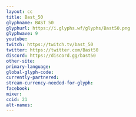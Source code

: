 ```yaml
---
layout: cc
title: Bast_50
glyphname: BAST 50
glyphurl: https://i.glyphs.wf/glyphs/Bast50.png
glyphwave: 9
youtube: 
twitch: https://twitch.tv/bast_50
twitter: https://twitter.com/Bast50
discord: https://discord.gg/bast50
other-site: 
primary-language: 
global-glyph-code: 
currently-partnered: 
stream-currency-needed-for-glyph: 
facebook: 
mixer: 
ccid: 21
alt-names: 
---
```


